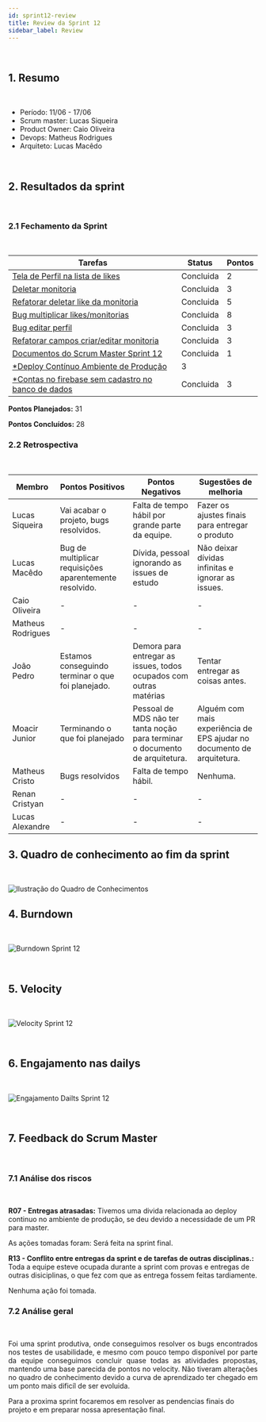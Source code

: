 ```yaml
---
id: sprint12-review
title: Review da Sprint 12
sidebar_label: Review
---
```


<br>

## 1. Resumo

<br>

- Período: 11/06 - 17/06
- Scrum master: Lucas Siqueira
- Product Owner: Caio Oliveira
- Devops: Matheus Rodrigues
- Arquiteto: Lucas Macêdo

<br>

## 2. Resultados da sprint

<br>

### 2.1 Fechamento da Sprint

<br>

Tarefas|Status|Pontos
--|--|--
|[Tela de Perfil na lista de likes](https://github.com/fga-eps-mds/2019.1-maismonitoria/issues/169)| Concluida | 2
|[Deletar monitoria](https://github.com/fga-eps-mds/2019.1-maismonitoria/issues/171)| Concluida | 3
|[Refatorar deletar like da monitoria](https://github.com/fga-eps-mds/2019.1-maismonitoria/issues/173)| Concluida | 5
|[Bug multiplicar likes/monitorias](https://github.com/fga-eps-mds/2019.1-maismonitoria/issues/171)| Concluida | 8
|[Bug editar perfil](https://github.com/fga-eps-mds/2019.1-maismonitoria/issues/174)| Concluida | 3
|[Refatorar campos criar/editar monitoria](https://github.com/fga-eps-mds/2019.1-maismonitoria/issues/172)| Concluida | 3
|[Documentos do Scrum Master Sprint 12](https://github.com/fga-eps-mds/2019.1-MaisMonitoria/issues/175)| Concluida | 1
|[*Deploy Contínuo Ambiente de Produção](https://github.com/fga-eps-mds/2019.1-MaisMonitoria/issues/163) | 3
|[*Contas no firebase sem cadastro no banco de dados](https://github.com/fga-eps-mds/2019.1-maismonitoria/issues/161)| Concluida | 3

**Pontos Planejados:** 31

**Pontos Concluídos:** 28

### 2.2 Retrospectiva

<br>

|Membro|Pontos Positivos|Pontos Negativos|Sugestões de melhoria|
|---|------|-----|---|
|Lucas Siqueira|  Vai acabar o projeto, bugs resolvidos. |  Falta de tempo hábil por grande parte da equipe.  | Fazer os ajustes finais para entregar o produto |
|Lucas Macêdo| Bug de multiplicar requisições aparentemente resolvido. | Dívida, pessoal ignorando as issues de estudo |  Não deixar dívidas infinitas e ignorar as issues. |
|Caio Oliveira|  - | - | - |
|Matheus Rodrigues|  - | - | - |
|João Pedro| Estamos conseguindo terminar o que foi planejado. |  Demora para entregar as issues, todos ocupados com outras matérias | Tentar entregar as coisas antes. |
|Moacir Junior| Terminando o que foi planejado |  Pessoal de MDS não ter tanta noção para terminar o documento de arquitetura. |  Alguém com mais experiência de EPS ajudar no documento de arquitetura. |
|Matheus Cristo| Bugs resolvidos | Falta de tempo hábil. | Nenhuma. |
|Renan Cristyan| - | - | - |
|Lucas Alexandre| -| - | - |

## 3. Quadro de conhecimento ao fim da sprint

<br>

![Ilustração do Quadro de Conhecimentos](assets/quadro-conhecimento-11.png)


## 4. Burndown
<br>

![Burndown Sprint 12](assets/burndown-sprint12.png)

<br>


## 5. Velocity

<br>

![Velocity Sprint 12](assets/velocity-sprint12.png)

<br>


## 6. Engajamento nas dailys

<br>

![Engajamento Dailts Sprint 12](assets/dailys-sprint-12.png)

<br>


## 7. Feedback do Scrum Master

<br>

### 7.1 Análise dos riscos

<br>

**R07 - Entregas atrasadas:**
Tivemos uma divida relacionada ao deploy continuo no ambiente de produção, se deu devido a necessidade de um PR para master.

As ações tomadas foram: Será feita na sprint final.

**R13 - Conflito entre entregas da sprint e de tarefas de outras disciplinas.:**
Toda a equipe esteve ocupada durante a sprint com provas e entregas de outras disiciplinas, o que fez com que as entrega fossem feitas tardiamente.

Nenhuma ação foi tomada.



### 7.2 Análise geral

<br>

<p align = "justify">
Foi uma sprint produtiva, onde conseguimos resolver os bugs encontrados nos testes de usabilidade, e mesmo com pouco tempo disponível por parte da equipe conseguimos concluir quase todas as atividades propostas, mantendo uma base parecida de pontos no velocity. Não tiveram alterações no quadro de conhecimento devido a curva de aprendizado ter chegado em um ponto mais dificíl de ser evoluida.

Para a proxima sprint focaremos em resolver as pendencias finais do projeto e em preparar nossa apresentação final.

<p align = "justify">













